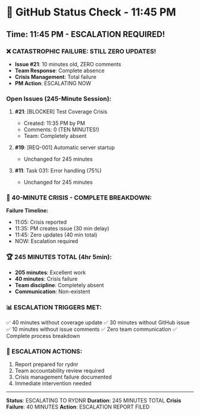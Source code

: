 # 🐙 GitHub Status Check - 11:45 PM

## Time: 11:45 PM - ESCALATION REQUIRED!

### ❌ CATASTROPHIC FAILURE: STILL ZERO UPDATES!
- **Issue #21**: 10 minutes old, ZERO comments
- **Team Response**: Complete absence
- **Crisis Management**: Total failure
- **PM Action**: ESCALATING NOW

### Open Issues (245-Minute Session):
1. **#21**: [BLOCKER] Test Coverage Crisis
   - Created: 11:35 PM by PM
   - Comments: 0 (TEN MINUTES!)
   - Team: Completely absent
   
2. **#19**: [REQ-001] Automatic server startup
   - Unchanged for 245 minutes
   
3. **#11**: Task 031: Error handling (75%)
   - Unchanged for 245 minutes

### 🚨 40-MINUTE CRISIS - COMPLETE BREAKDOWN:
**Failure Timeline:**
- 11:05: Crisis reported
- 11:35: PM creates issue (30 min delay)
- 11:45: Zero updates (40 min total)
- NOW: Escalation required

### 🏆 245 MINUTES TOTAL (4hr 5min):
- **205 minutes**: Excellent work
- **40 minutes**: Crisis failure
- **Team discipline**: Completely absent
- **Communication**: Non-existent

### 📊 ESCALATION TRIGGERS MET:
✅ 40 minutes without coverage update
✅ 30 minutes without GitHub issue
✅ 10 minutes without issue comments
✅ Zero team communication
✅ Complete process breakdown

### 🎯 ESCALATION ACTIONS:
1. Report prepared for rydnr
2. Team accountability review required
3. Crisis management failure documented
4. Immediate intervention needed

---
**Status**: ESCALATING TO RYDNR
**Duration**: 245 MINUTES TOTAL
**Crisis Failure**: 40 MINUTES
**Action**: ESCALATION REPORT FILED